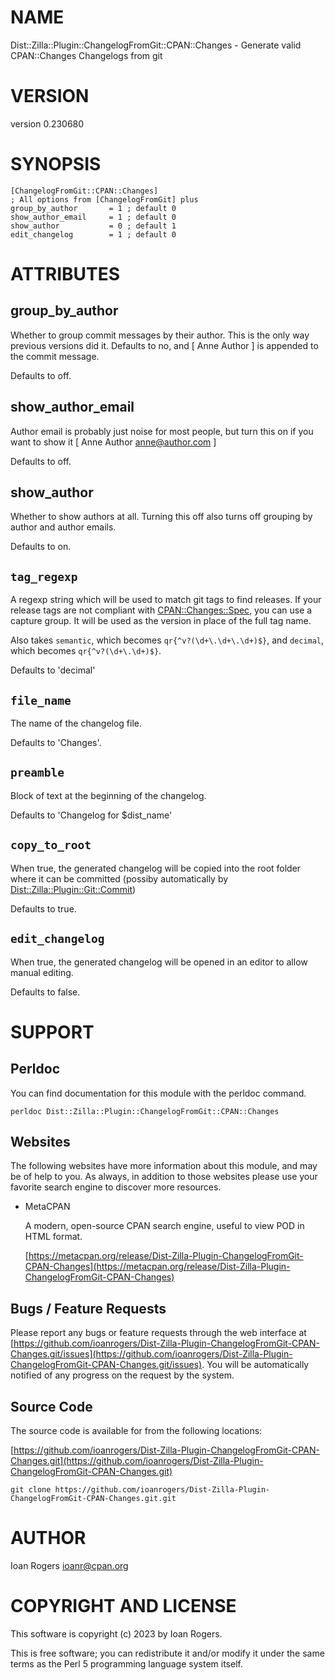 # NAME

Dist::Zilla::Plugin::ChangelogFromGit::CPAN::Changes - Generate valid CPAN::Changes Changelogs from git

# VERSION

version 0.230680

# SYNOPSIS

```
[ChangelogFromGit::CPAN::Changes]
; All options from [ChangelogFromGit] plus
group_by_author       = 1 ; default 0
show_author_email     = 1 ; default 0
show_author           = 0 ; default 1
edit_changelog        = 1 ; default 0
```

# ATTRIBUTES

## group\_by\_author

Whether to group commit messages by their author. This is the only way previous
versions did it. Defaults to no, and \[ Anne Author \] is appended to the commit
message.

Defaults to off.

## show\_author\_email

Author email is probably just noise for most people, but turn this on if you
want to show it \[ Anne Author <anne@author.com> \]

Defaults to off.

## show\_author

Whether to show authors at all. Turning this off also
turns off grouping by author and author emails.

Defaults to on.

## `tag_regexp`

A regexp string which will be used to match git tags to find releases. If your
release tags are not compliant with [CPAN::Changes::Spec](https://metacpan.org/pod/CPAN%3A%3AChanges%3A%3ASpec), you can use a
capture group. It will be used as the version in place of the full tag name.

Also takes `semantic`, which becomes `qr{^v?(\d+\.\d+\.\d+)$}`, and
`decimal`, which becomes `qr{^v?(\d+\.\d+)$}`.

Defaults to 'decimal'

## `file_name`

The name of the changelog file.

Defaults to 'Changes'.

## `preamble`

Block of text at the beginning of the changelog.

Defaults to 'Changelog for $dist\_name'

## `copy_to_root`

When true, the generated changelog will be copied into the root folder where it
can be committed (possiby automatically by [Dist::Zilla::Plugin::Git::Commit](https://metacpan.org/pod/Dist%3A%3AZilla%3A%3APlugin%3A%3AGit%3A%3ACommit))

Defaults to true.

## `edit_changelog`

When true, the generated changelog will be opened in an editor to allow manual
editing.

Defaults to false.

# SUPPORT

## Perldoc

You can find documentation for this module with the perldoc command.

```
perldoc Dist::Zilla::Plugin::ChangelogFromGit::CPAN::Changes
```

## Websites

The following websites have more information about this module, and may be of help to you. As always,
in addition to those websites please use your favorite search engine to discover more resources.

- MetaCPAN

    A modern, open-source CPAN search engine, useful to view POD in HTML format.

    [https://metacpan.org/release/Dist-Zilla-Plugin-ChangelogFromGit-CPAN-Changes](https://metacpan.org/release/Dist-Zilla-Plugin-ChangelogFromGit-CPAN-Changes)

## Bugs / Feature Requests

Please report any bugs or feature requests through the web interface at [https://github.com/ioanrogers/Dist-Zilla-Plugin-ChangelogFromGit-CPAN-Changes.git/issues](https://github.com/ioanrogers/Dist-Zilla-Plugin-ChangelogFromGit-CPAN-Changes.git/issues).
You will be automatically notified of any progress on the request by the system.

## Source Code

The source code is available for from the following locations:

[https://github.com/ioanrogers/Dist-Zilla-Plugin-ChangelogFromGit-CPAN-Changes.git](https://github.com/ioanrogers/Dist-Zilla-Plugin-ChangelogFromGit-CPAN-Changes.git)

```
git clone https://github.com/ioanrogers/Dist-Zilla-Plugin-ChangelogFromGit-CPAN-Changes.git.git
```

# AUTHOR

Ioan Rogers <ioanr@cpan.org>

# COPYRIGHT AND LICENSE

This software is copyright (c) 2023 by Ioan Rogers.

This is free software; you can redistribute it and/or modify it under
the same terms as the Perl 5 programming language system itself.
